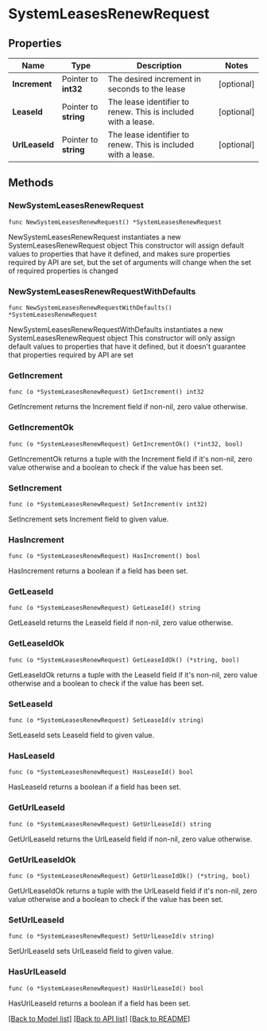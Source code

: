 # SystemLeasesRenewRequest

## Properties

Name | Type | Description | Notes
------------ | ------------- | ------------- | -------------
**Increment** | Pointer to **int32** | The desired increment in seconds to the lease | [optional] 
**LeaseId** | Pointer to **string** | The lease identifier to renew. This is included with a lease. | [optional] 
**UrlLeaseId** | Pointer to **string** | The lease identifier to renew. This is included with a lease. | [optional] 

## Methods

### NewSystemLeasesRenewRequest

`func NewSystemLeasesRenewRequest() *SystemLeasesRenewRequest`

NewSystemLeasesRenewRequest instantiates a new SystemLeasesRenewRequest object
This constructor will assign default values to properties that have it defined,
and makes sure properties required by API are set, but the set of arguments
will change when the set of required properties is changed

### NewSystemLeasesRenewRequestWithDefaults

`func NewSystemLeasesRenewRequestWithDefaults() *SystemLeasesRenewRequest`

NewSystemLeasesRenewRequestWithDefaults instantiates a new SystemLeasesRenewRequest object
This constructor will only assign default values to properties that have it defined,
but it doesn't guarantee that properties required by API are set

### GetIncrement

`func (o *SystemLeasesRenewRequest) GetIncrement() int32`

GetIncrement returns the Increment field if non-nil, zero value otherwise.

### GetIncrementOk

`func (o *SystemLeasesRenewRequest) GetIncrementOk() (*int32, bool)`

GetIncrementOk returns a tuple with the Increment field if it's non-nil, zero value otherwise
and a boolean to check if the value has been set.

### SetIncrement

`func (o *SystemLeasesRenewRequest) SetIncrement(v int32)`

SetIncrement sets Increment field to given value.

### HasIncrement

`func (o *SystemLeasesRenewRequest) HasIncrement() bool`

HasIncrement returns a boolean if a field has been set.

### GetLeaseId

`func (o *SystemLeasesRenewRequest) GetLeaseId() string`

GetLeaseId returns the LeaseId field if non-nil, zero value otherwise.

### GetLeaseIdOk

`func (o *SystemLeasesRenewRequest) GetLeaseIdOk() (*string, bool)`

GetLeaseIdOk returns a tuple with the LeaseId field if it's non-nil, zero value otherwise
and a boolean to check if the value has been set.

### SetLeaseId

`func (o *SystemLeasesRenewRequest) SetLeaseId(v string)`

SetLeaseId sets LeaseId field to given value.

### HasLeaseId

`func (o *SystemLeasesRenewRequest) HasLeaseId() bool`

HasLeaseId returns a boolean if a field has been set.

### GetUrlLeaseId

`func (o *SystemLeasesRenewRequest) GetUrlLeaseId() string`

GetUrlLeaseId returns the UrlLeaseId field if non-nil, zero value otherwise.

### GetUrlLeaseIdOk

`func (o *SystemLeasesRenewRequest) GetUrlLeaseIdOk() (*string, bool)`

GetUrlLeaseIdOk returns a tuple with the UrlLeaseId field if it's non-nil, zero value otherwise
and a boolean to check if the value has been set.

### SetUrlLeaseId

`func (o *SystemLeasesRenewRequest) SetUrlLeaseId(v string)`

SetUrlLeaseId sets UrlLeaseId field to given value.

### HasUrlLeaseId

`func (o *SystemLeasesRenewRequest) HasUrlLeaseId() bool`

HasUrlLeaseId returns a boolean if a field has been set.


[[Back to Model list]](../README.md#documentation-for-models) [[Back to API list]](../README.md#documentation-for-api-endpoints) [[Back to README]](../README.md)


